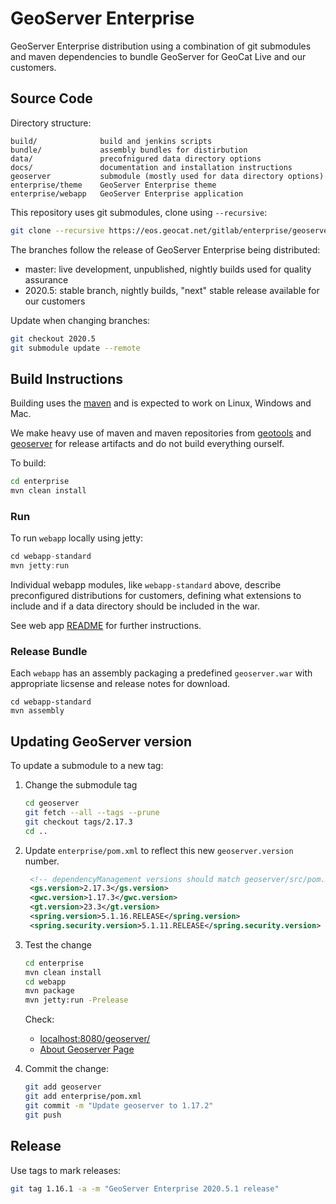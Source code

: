 # GeoServer Enterprise

GeoServer Enterprise distribution using a combination of git submodules and maven dependencies to bundle GeoServer for GeoCat Live and our customers.

## Source Code

Directory structure:

```
build/              build and jenkins scripts
bundle/             assembly bundles for distirbution
data/               precofnigured data directory options
docs/               documentation and installation instructions
geoserver           submodule (mostly used for data directory options)
enterprise/theme    GeoServer Enterprise theme
enterprise/webapp   GeoServer Enterprise application
```

This repository uses git submodules, clone using ``--recursive``:

```bash
git clone --recursive https://eos.geocat.net/gitlab/enterprise/geoserver-enterprise.git
```

The branches follow the release of GeoServer Enterprise being distributed:

* master: live development, unpublished, nightly builds used for quality assurance
* 2020.5: stable branch, nightly builds, "next" stable release available for our customers

Update when changing branches:

```bash
git checkout 2020.5
git submodule update --remote
```

## Build Instructions

Building uses the [maven](https://maven.apache.org) and is expected to work on Linux, Windows and Mac.

We make heavy use of maven and maven repositories from [geotools](https://download.osgeo.org/webdav/geotools/) and [geoserver](https://repo.boundlessgeo.com/release/) for release artifacts and do not build everything ourself. 

To build:

```bash
cd enterprise
mvn clean install 
```
### Run

To run `webapp` locally using jetty:
```java
cd webapp-standard
mvn jetty:run
```

Individual webapp modules, like `webapp-standard` above, describe preconfigured distributions for customers, defining what extensions to include and if a data directory should be included in the war.

See web app [README](enterprise/webapp/README.md) for further instructions.

### Release Bundle

Each `webapp` has an assembly packaging a predefined `geoserver.war` with appropriate licsense and release notes for download.

```
cd webapp-standard
mvn assembly
```

## Updating GeoServer version

To update a submodule to a new tag:

1. Change the submodule tag

   ```bash
   cd geoserver
   git fetch --all --tags --prune
   git checkout tags/2.17.3
   cd ..
   ```

2. Update `enterprise/pom.xml` to reflect this new `geoserver.version` number.
   
   ```xml
    <!-- dependencyManagement versions should match geoserver/src/pom.xml -->
    <gs.version>2.17.3</gs.version>
    <gwc.version>1.17.3</gwc.version>
    <gt.version>23.3</gt.version>
    <spring.version>5.1.16.RELEASE</spring.version>
    <spring.security.version>5.1.11.RELEASE</spring.security.version>
   ```

3. Test the change
   
   ```bash
   cd enterprise
   mvn clean install
   cd webapp
   mvn package
   mvn jetty:run -Prelease
   ```
   
   Check:
   
   * [localhost:8080/geoserver/](http://localhost:8080/geoserver/)
   * [About Geoserver Page]( http://localhost:8080/geoserver/web/wicket/bookmarkable/org.geoserver.web.AboutGeoServerPage)
   
   
4. Commit the change:

   ```bash
   git add geoserver
   git add enterprise/pom.xml
   git commit -m "Update geoserver to 1.17.2"
   git push
   ```

## Release

Use tags to mark releases:

```bash
git tag 1.16.1 -a -m "GeoServer Enterprise 2020.5.1 release"
```
